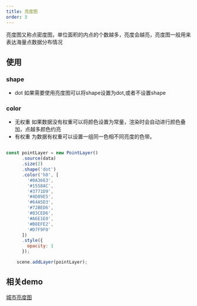 ```yaml
---
title: 亮度图
order: 3
---
```

亮度图又称点密度图，单位面积的内点的个数越多，亮度会越亮，亮度图一般用来表达海量点数据分布情况

## 使用

### shape
 - dot 如果需要使用亮度图可以将shape设置为dot,或者不设置shape

### color 

  - 无权重
   如果数据没有权重可以将颜色设置为常量，渲染时会自动进行颜色叠加，点越多颜色约亮
  - 有权重
    为数据有权重可以设置一组同一色相不同亮度的色带。


```javascript

const pointLayer = new PointLayer()
      .source(data)
      .size(2)
      .shape('dot')
      .color('h8', [
        '#0A3663',
        '#1558AC',
        '#3771D9',
        '#4D89E5',
        '#64A5D3',
        '#72BED6',
        '#83CED6',
        '#A6E1E0',
        '#B8EFE2',
        '#D7F9F0'
      ])
      .style({
        opacity: 1
      });

    scene.addLayer(pointLayer);
```

## 相关demo

[城市亮度图](../../../../examples/point/dot)
